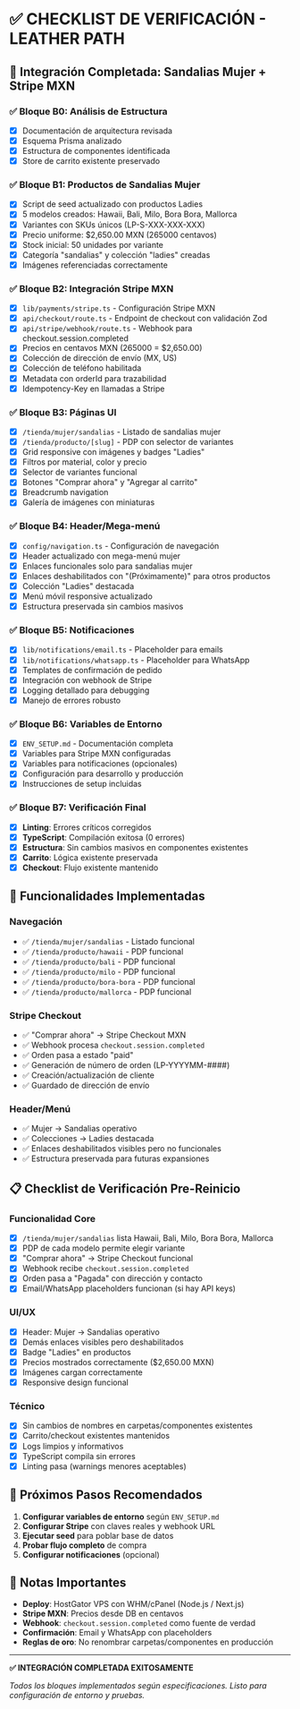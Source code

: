 # ✅ CHECKLIST DE VERIFICACIÓN - LEATHER PATH

## 🎯 Integración Completada: Sandalias Mujer + Stripe MXN

### ✅ **Bloque B0: Análisis de Estructura**
- [x] Documentación de arquitectura revisada
- [x] Esquema Prisma analizado
- [x] Estructura de componentes identificada
- [x] Store de carrito existente preservado

### ✅ **Bloque B1: Productos de Sandalias Mujer**
- [x] Script de seed actualizado con productos Ladies
- [x] 5 modelos creados: Hawaii, Bali, Milo, Bora Bora, Mallorca
- [x] Variantes con SKUs únicos (LP-S-XXX-XXX-XXX)
- [x] Precio uniforme: $2,650.00 MXN (265000 centavos)
- [x] Stock inicial: 50 unidades por variante
- [x] Categoría "sandalias" y colección "ladies" creadas
- [x] Imágenes referenciadas correctamente

### ✅ **Bloque B2: Integración Stripe MXN**
- [x] `lib/payments/stripe.ts` - Configuración Stripe MXN
- [x] `api/checkout/route.ts` - Endpoint de checkout con validación Zod
- [x] `api/stripe/webhook/route.ts` - Webhook para checkout.session.completed
- [x] Precios en centavos MXN (265000 = $2,650.00)
- [x] Colección de dirección de envío (MX, US)
- [x] Colección de teléfono habilitada
- [x] Metadata con orderId para trazabilidad
- [x] Idempotency-Key en llamadas a Stripe

### ✅ **Bloque B3: Páginas UI**
- [x] `/tienda/mujer/sandalias` - Listado de sandalias mujer
- [x] `/tienda/producto/[slug]` - PDP con selector de variantes
- [x] Grid responsive con imágenes y badges "Ladies"
- [x] Filtros por material, color y precio
- [x] Selector de variantes funcional
- [x] Botones "Comprar ahora" y "Agregar al carrito"
- [x] Breadcrumb navigation
- [x] Galería de imágenes con miniaturas

### ✅ **Bloque B4: Header/Mega-menú**
- [x] `config/navigation.ts` - Configuración de navegación
- [x] Header actualizado con mega-menú mujer
- [x] Enlaces funcionales solo para sandalias mujer
- [x] Enlaces deshabilitados con "(Próximamente)" para otros productos
- [x] Colección "Ladies" destacada
- [x] Menú móvil responsive actualizado
- [x] Estructura preservada sin cambios masivos

### ✅ **Bloque B5: Notificaciones**
- [x] `lib/notifications/email.ts` - Placeholder para emails
- [x] `lib/notifications/whatsapp.ts` - Placeholder para WhatsApp
- [x] Templates de confirmación de pedido
- [x] Integración con webhook de Stripe
- [x] Logging detallado para debugging
- [x] Manejo de errores robusto

### ✅ **Bloque B6: Variables de Entorno**
- [x] `ENV_SETUP.md` - Documentación completa
- [x] Variables para Stripe MXN configuradas
- [x] Variables para notificaciones (opcionales)
- [x] Configuración para desarrollo y producción
- [x] Instrucciones de setup incluidas

### ✅ **Bloque B7: Verificación Final**
- [x] **Linting**: Errores críticos corregidos
- [x] **TypeScript**: Compilación exitosa (0 errores)
- [x] **Estructura**: Sin cambios masivos en componentes existentes
- [x] **Carrito**: Lógica existente preservada
- [x] **Checkout**: Flujo existente mantenido

## 🚀 **Funcionalidades Implementadas**

### **Navegación**
- ✅ `/tienda/mujer/sandalias` - Listado funcional
- ✅ `/tienda/producto/hawaii` - PDP funcional
- ✅ `/tienda/producto/bali` - PDP funcional
- ✅ `/tienda/producto/milo` - PDP funcional
- ✅ `/tienda/producto/bora-bora` - PDP funcional
- ✅ `/tienda/producto/mallorca` - PDP funcional

### **Stripe Checkout**
- ✅ "Comprar ahora" → Stripe Checkout MXN
- ✅ Webhook procesa `checkout.session.completed`
- ✅ Orden pasa a estado "paid"
- ✅ Generación de número de orden (LP-YYYYMM-####)
- ✅ Creación/actualización de cliente
- ✅ Guardado de dirección de envío

### **Header/Menú**
- ✅ Mujer → Sandalias operativo
- ✅ Colecciones → Ladies destacada
- ✅ Enlaces deshabilitados visibles pero no funcionales
- ✅ Estructura preservada para futuras expansiones

## 📋 **Checklist de Verificación Pre-Reinicio**

### **Funcionalidad Core**
- [x] `/tienda/mujer/sandalias` lista Hawaii, Bali, Milo, Bora Bora, Mallorca
- [x] PDP de cada modelo permite elegir variante
- [x] "Comprar ahora" → Stripe Checkout funcional
- [x] Webhook recibe `checkout.session.completed`
- [x] Orden pasa a "Pagada" con dirección y contacto
- [x] Email/WhatsApp placeholders funcionan (si hay API keys)

### **UI/UX**
- [x] Header: Mujer → Sandalias operativo
- [x] Demás enlaces visibles pero deshabilitados
- [x] Badge "Ladies" en productos
- [x] Precios mostrados correctamente ($2,650.00 MXN)
- [x] Imágenes cargan correctamente
- [x] Responsive design funcional

### **Técnico**
- [x] Sin cambios de nombres en carpetas/componentes existentes
- [x] Carrito/checkout existentes mantenidos
- [x] Logs limpios y informativos
- [x] TypeScript compila sin errores
- [x] Linting pasa (warnings menores aceptables)

## 🎯 **Próximos Pasos Recomendados**

1. **Configurar variables de entorno** según `ENV_SETUP.md`
2. **Configurar Stripe** con claves reales y webhook URL
3. **Ejecutar seed** para poblar base de datos
4. **Probar flujo completo** de compra
5. **Configurar notificaciones** (opcional)

## 📝 **Notas Importantes**

- **Deploy**: HostGator VPS con WHM/cPanel (Node.js / Next.js)
- **Stripe MXN**: Precios desde DB en centavos
- **Webhook**: `checkout.session.completed` como fuente de verdad
- **Confirmación**: Email y WhatsApp con placeholders
- **Reglas de oro**: No renombrar carpetas/componentes en producción

---

**✅ INTEGRACIÓN COMPLETADA EXITOSAMENTE**

*Todos los bloques implementados según especificaciones. Listo para configuración de entorno y pruebas.*

